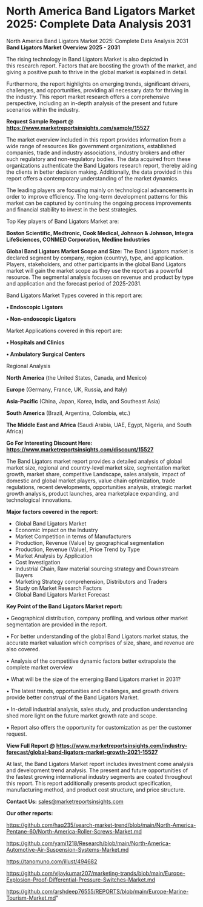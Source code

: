 # North America Band Ligators Market 2025: Complete Data Analysis 2031
North America Band Ligators Market 2025: Complete Data Analysis 2031
<Strong> Band Ligators Market Overview 2025 - 2031</strong>

The rising technology in Band Ligators Market is also depicted in this research report. Factors that are boosting the growth of the market, and giving a positive push to thrive in the global market is explained in detail.

Furthermore, the report highlights on emerging trends, significant drivers, challenges, and opportunities, providing all necessary data for thriving in the industry. This report market research offers a comprehensive perspective, including an in-depth analysis of the present and future scenarios within the industry.

<strong>Request Sample Report @ <a href=https://www.marketreportsinsights.com/sample/15527>https://www.marketreportsinsights.com/sample/15527</a></strong>

The market overview included in this report provides information from a wide range of resources like government organizations, established companies, trade and industry associations, industry brokers and other such regulatory and non-regulatory bodies. The data acquired from these organizations authenticate the Band Ligators research report, thereby aiding the clients in better decision making. Additionally, the data provided in this report offers a contemporary understanding of the market dynamics.

The leading players are focusing mainly on technological advancements in order to improve efficiency. The long-term development patterns for this market can be captured by continuing the ongoing process improvements and financial stability to invest in the best strategies.

Top Key players of Band Ligators Market are:

<strong>Boston Scientific, Medtronic, Cook Medical, Johnson & Johnson, Integra LifeSciences, CONMED Corporation, Medline Industries</strong>

<strong><b>Global Band Ligators Market Scope and Size:</b></strong>
The Band Ligators market is declared segment by company, region (country), type, and application. Players, stakeholders, and other participants in the global Band Ligators market will gain the market scope as they use the report as a powerful resource. The segmental analysis focuses on revenue and product by type and application and the forecast period of 2025-2031.

Band Ligators Market Types covered in this report are:

<strong>• Endoscopic Ligators

• Non-endoscopic Ligators</strong>

Market Applications covered in this report are:

<strong>• Hospitals and Clinics

• Ambulatory Surgical Centers</strong> 

Regional Analysis

<strong>North America</strong> (the United States, Canada, and Mexico)

<strong>Europe</strong> (Germany, France, UK, Russia, and Italy)

<strong>Asia-Pacific</strong> (China, Japan, Korea, India, and Southeast Asia)

<strong>South America</strong> (Brazil, Argentina, Colombia, etc.)

<strong>The Middle East and Africa</strong> (Saudi Arabia, UAE, Egypt, Nigeria, and South Africa)

<strong>Go For Interesting Discount Here: <a href=https://www.marketreportsinsights.com/discount/15527>https://www.marketreportsinsights.com/discount/15527</a></strong>

The Band Ligators market report provides a detailed analysis of global market size, regional and country-level market size, segmentation market growth, market share, competitive Landscape, sales analysis, impact of domestic and global market players, value chain optimization, trade regulations, recent developments, opportunities analysis, strategic market growth analysis, product launches, area marketplace expanding, and technological innovations.

<strong><b>Major factors covered in the report:</b></strong>
<ul>
  <li>Global Band Ligators Market </li>
  <li>Economic Impact on the Industry</li>
  <li>Market Competition in terms of Manufacturers</li>
  <li>Production, Revenue (Value) by geographical segmentation</li>
  <li>Production, Revenue (Value), Price Trend by Type</li>
  <li>Market Analysis by Application</li>
  <li>Cost Investigation</li>
  <li>Industrial Chain, Raw material sourcing strategy and Downstream Buyers</li>
  <li>Marketing Strategy comprehension, Distributors and Traders</li>
  <li>Study on Market Research Factors</li>
  <li>Global Band Ligators Market Forecast</li>
</ul>

<strong><b>Key Point of the Band Ligators Market report:</b></strong>

• Geographical distribution, company profiling, and various other market segmentation are provided in the report.

• For better understanding of the global Band Ligators market status, the accurate market valuation which comprises of size, share, and revenue are also covered.

• Analysis of the competitive dynamic factors better extrapolate the complete market overview

• What will be the size of the emerging Band Ligators market in 2031?

• The latest trends, opportunities and challenges, and growth drivers provide better construal of the Band Ligators Market.

• In-detail industrial analysis, sales study, and production understanding shed more light on the future market growth rate and scope.

• Report also offers the opportunity for customization as per the customer request.

<strong><b>View Full Report @ <a href=https://www.marketreportsinsights.com/industry-forecast/global-band-ligators-market-growth-2021-15527>https://www.marketreportsinsights.com/industry-forecast/global-band-ligators-market-growth-2021-15527</a></b></strong>


At last, the Band Ligators Market report includes investment come analysis and development trend analysis. The present and future opportunities of the fastest growing international industry segments are coated throughout this report. This report additionally presents product specification, manufacturing method, and product cost structure, and price structure.

<strong>Contact Us:</strong>
sales@marketreportsinsights.com

<strong>Our other reports:</strong>

<a href=https://github.com/haq235/search-market-trend/blob/main/North-America-Pentane-60/North-America-Roller-Screws-Market.md>https://github.com/haq235/search-market-trend/blob/main/North-America-Pentane-60/North-America-Roller-Screws-Market.md</a>

<a href=https://github.com/yami1218/Research/blob/main/North-America-Automotive-Air-Suspension-Systems-Market.md>https://github.com/yami1218/Research/blob/main/North-America-Automotive-Air-Suspension-Systems-Market.md</a>

<a href=https://tanomuno.com/illust/494682>https://tanomuno.com/illust/494682</a>

<a href=https://github.com/vijaykumar207/marketing-trands/blob/main/Europe-Explosion-Proof-Differential-Pressure-Switches-Market.md>https://github.com/vijaykumar207/marketing-trands/blob/main/Europe-Explosion-Proof-Differential-Pressure-Switches-Market.md</a>

<a href=https://github.com/arshdeep76555/REPORTS/blob/main/Europe-Marine-Tourism-Market.md>https://github.com/arshdeep76555/REPORTS/blob/main/Europe-Marine-Tourism-Market.md</a>"
